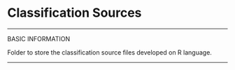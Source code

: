 # Classification Sources

*************************************************************
BASIC INFORMATION

Folder to store the classification source files developed on R language.

*************************************************************